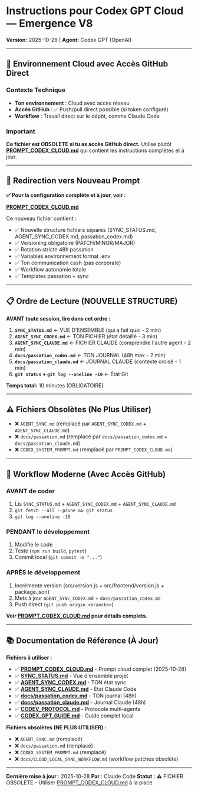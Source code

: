 # Instructions pour Codex GPT Cloud — Emergence V8

**Version:** 2025-10-28 | **Agent:** Codex GPT (OpenAI)

---

## 🎯 Environnement Cloud avec Accès GitHub Direct

### Contexte Technique
- **Ton environnement** : Cloud avec accès réseau
- **Accès GitHub** : ✅ Push/pull direct possible (si token configuré)
- **Workflow** : Travail direct sur le dépôt, comme Claude Code

### Important
**Ce fichier est OBSOLÈTE si tu as accès GitHub direct.**
Utilise plutôt **[PROMPT_CODEX_CLOUD.md](../PROMPT_CODEX_CLOUD.md)** qui contient les instructions complètes et à jour.

---

## 🔄 Redirection vers Nouveau Prompt

**✅ Pour la configuration complète et à jour, voir :**

**[PROMPT_CODEX_CLOUD.md](../PROMPT_CODEX_CLOUD.md)**

Ce nouveau fichier contient :
- ✅ Nouvelle structure fichiers séparés (SYNC_STATUS.md, AGENT_SYNC_CODEX.md, passation_codex.md)
- ✅ Versioning obligatoire (PATCH/MINOR/MAJOR)
- ✅ Rotation stricte 48h passation
- ✅ Variables environnement format .env
- ✅ Ton communication cash (pas corporate)
- ✅ Workflow autonomie totale
- ✅ Templates passation + sync

---

## 📋 Ordre de Lecture (NOUVELLE STRUCTURE)

**AVANT toute session, lire dans cet ordre :**

1. **`SYNC_STATUS.md`** ← VUE D'ENSEMBLE (qui a fait quoi - 2 min)
2. **`AGENT_SYNC_CODEX.md`** ← TON FICHIER (état détaillé - 3 min)
3. **`AGENT_SYNC_CLAUDE.md`** ← FICHIER CLAUDE (comprendre l'autre agent - 2 min)
4. **`docs/passation_codex.md`** ← TON JOURNAL (48h max - 2 min)
5. **`docs/passation_claude.md`** ← JOURNAL CLAUDE (contexte croisé - 1 min)
6. **`git status` + `git log --oneline -10`** ← État Git

**Temps total:** 10 minutes (OBLIGATOIRE)

---

## ⚠️ Fichiers Obsolètes (Ne Plus Utiliser)

- ❌ `AGENT_SYNC.md` (remplacé par `AGENT_SYNC_CODEX.md` + `AGENT_SYNC_CLAUDE.md`)
- ❌ `docs/passation.md` (remplacé par `docs/passation_codex.md` + `docs/passation_claude.md`)
- ❌ `CODEX_SYSTEM_PROMPT.md` (remplacé par `PROMPT_CODEX_CLOUD.md`)

---

## 🚀 Workflow Moderne (Avec Accès GitHub)

### AVANT de coder
1. Lis `SYNC_STATUS.md` + `AGENT_SYNC_CODEX.md` + `AGENT_SYNC_CLAUDE.md`
2. `git fetch --all --prune && git status`
3. `git log --oneline -10`

### PENDANT le développement
1. Modifie le code
2. Teste (`npm run build`, `pytest`)
3. Commit local (`git commit -m "..."`)

### APRÈS le développement
1. Incrémente version (src/version.js + src/frontend/version.js + package.json)
2. Mets à jour `AGENT_SYNC_CODEX.md` + `docs/passation_codex.md`
3. Push direct (`git push origin <branche>`)

**Voir [PROMPT_CODEX_CLOUD.md](../PROMPT_CODEX_CLOUD.md) pour détails complets.**

---

## 📚 Documentation de Référence (À Jour)

**Fichiers à utiliser :**
- ✅ **[PROMPT_CODEX_CLOUD.md](../PROMPT_CODEX_CLOUD.md)** - Prompt cloud complet (2025-10-28)
- ✅ **[SYNC_STATUS.md](../SYNC_STATUS.md)** - Vue d'ensemble projet
- ✅ **[AGENT_SYNC_CODEX.md](../AGENT_SYNC_CODEX.md)** - TON état sync
- ✅ **[AGENT_SYNC_CLAUDE.md](../AGENT_SYNC_CLAUDE.md)** - État Claude Code
- ✅ **[docs/passation_codex.md](passation_codex.md)** - TON journal (48h)
- ✅ **[docs/passation_claude.md](passation_claude.md)** - Journal Claude (48h)
- ✅ **[CODEV_PROTOCOL.md](../CODEV_PROTOCOL.md)** - Protocole multi-agents
- ✅ **[CODEX_GPT_GUIDE.md](../CODEX_GPT_GUIDE.md)** - Guide complet local

**Fichiers obsolètes (NE PLUS UTILISER) :**
- ❌ `AGENT_SYNC.md` (remplacé)
- ❌ `docs/passation.md` (remplacé)
- ❌ `CODEX_SYSTEM_PROMPT.md` (remplacé)
- ❌ `docs/CLOUD_LOCAL_SYNC_WORKFLOW.md` (workflow patches obsolète)

---

**Dernière mise à jour** : 2025-10-28
**Par** : Claude Code
**Statut** : ⚠️ FICHIER OBSOLÈTE - Utiliser [PROMPT_CODEX_CLOUD.md](../PROMPT_CODEX_CLOUD.md) à la place
